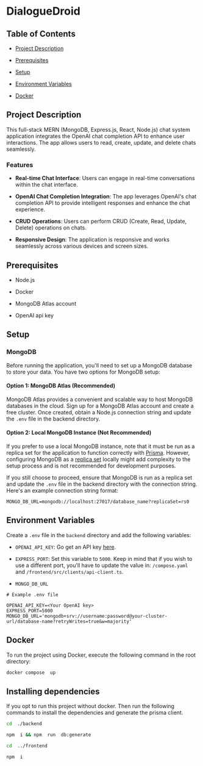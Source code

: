 # DialogueDroid

  
  

## Table of Contents

  

- [Project Description](#project-description)

- [Prerequisites](#prerequisites)

- [Setup](#setup)

- [Environment Variables](#environment-variables)

- [Docker](#docker)

  

## Project Description

  

This full-stack MERN (MongoDB, Express.js, React, Node.js) chat system application integrates the OpenAI chat completion API to enhance user interactions. The app allows users to read, create, update, and delete chats seamlessly.

  

### Features

  

-  **Real-time Chat Interface**: Users can engage in real-time conversations within the chat interface.

-  **OpenAI Chat Completion Integration**: The app leverages OpenAI's chat completion API to provide intelligent responses and enhance the chat experience.

-  **CRUD Operations**: Users can perform CRUD (Create, Read, Update, Delete) operations on chats.

-  **Responsive Design**: The application is responsive and works seamlessly across various devices and screen sizes.

  

## Prerequisites

  

- Node.js

- Docker

- MongoDB Atlas account

- OpenAI api key

  

## Setup

  

### MongoDB

  

Before running the application, you'll need to set up a MongoDB database to store your data. You have two options for MongoDB setup:

  

#### Option 1: MongoDB Atlas (Recommended)

  

MongoDB Atlas provides a convenient and scalable way to host MongoDB databases in the cloud. Sign up for a MongoDB Atlas account and create a free cluster. Once created, obtain a Node.js connection string and update the `.env` file in the backend directory.

  


#### Option 2: Local MongoDB Instance (Not Recommended)

If you prefer to use a local MongoDB instance, note that it must be run as a replica set for the application to function correctly with [Prisma](https://www.prisma.io/docs/getting-started/setup-prisma/start-from-scratch/mongodb-typescript-mongodb). However, configuring MongoDB as a [replica set](https://www.mongodb.com/docs/manual/tutorial/deploy-replica-set/) locally might add complexity to the setup process and is not recommended for development purposes.

If you still choose to proceed, ensure that MongoDB is run as a replica set and update the `.env` file in the backend directory with the connection string. Here's an example connection string format:

```plaintext
MONGO_DB_URL=mongodb://localhost:27017/database_name?replicaSet=rs0
```



## Environment Variables

  

Create a `.env` file in the `backend` directory and add the following variables:

  

- `OPENAI_API_KEY`: Go get an API key [here](https://platform.openai.com/api-keys).

- `EXPRESS_PORT`: Set this variable to `5000`. Keep in mind that if you wish to use a different port, you'll have to update the value in: `/compose.yaml` and `/frontend/src/clients/api-client.ts`.

- `MONGO_DB_URL`

```plaintext
# Example .env file

OPENAI_API_KEY=<Your OpenAI key>
EXPRESS_PORT=5000
MONGO_DB_URL='mongodb+srv://username:password@your-cluster-url/database-name?retryWrites=true&w=majority'
```

## Docker
  

To run the project using Docker, execute the following command in the root directory:

```bash
docker compose  up
```


## Installing dependencies

If you opt to run this project without docker. Then run the following commands to install the dependencies and generate the prisma client.

  
```bash
cd  ./backend

npm  i && npm  run  db:generate

cd  ../frontend

npm  i
```